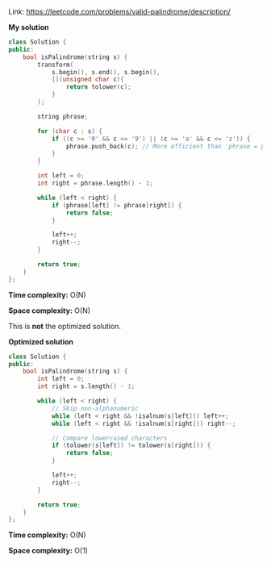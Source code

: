 Link: https://leetcode.com/problems/valid-palindrome/description/

**My solution**

```cpp
class Solution {
public:
    bool isPalindrome(string s) {
        transform(
            s.begin(), s.end(), s.begin(),
            [](unsigned char c){ 
                return tolower(c); 
            }
        );

        string phrase;

        for (char c : s) {
            if ((c >= '0' && c <= '9') || (c >= 'a' && c <= 'z')) {
                phrase.push_back(c); // More efficient than 'phrase = phrase + c' which creates a new string on every loop iteration and caused a Memory Limit Exceeded error
            }
        }

        int left = 0;
        int right = phrase.length() - 1;

        while (left < right) {
            if (phrase[left] != phrase[right]) {
                return false;
            }

            left++;
            right--;
        }

        return true;
    }
};
```

**Time complexity:** O(N)

**Space complexity:** O(N)

This is **not** the optimized solution.

**Optimized solution**

```cpp
class Solution {
public:
    bool isPalindrome(string s) {
        int left = 0;
        int right = s.length() - 1;

        while (left < right) {
            // Skip non-alphanumeric
            while (left < right && !isalnum(s[left])) left++;
            while (left < right && !isalnum(s[right])) right--;

            // Compare lowercased characters
            if (tolower(s[left]) != tolower(s[right])) {
                return false;
            }

            left++;
            right--;
        }

        return true;
    }
};
```

**Time complexity:** O(N)

**Space complexity:** O(1)